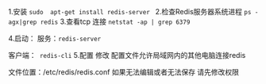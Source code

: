 1.安装
`sudo  apt-get install redis-server `
2.检查Redis服务器系统进程
`ps -agx|grep redis`
3.查看tcp 连接
`netstat -ap | grep 6379`

4.启动：
服务：`redis-server      `

客户端：` redis-cli`
5.配置
修改 配置文件允许局域网内的其他电脑连接redis

文件位置：/etc/redis/redis.conf 如果无法编辑或者无法保存 请先修改权限
